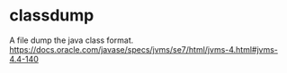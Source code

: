 # classdump
A file dump the java class format.
https://docs.oracle.com/javase/specs/jvms/se7/html/jvms-4.html#jvms-4.4-140